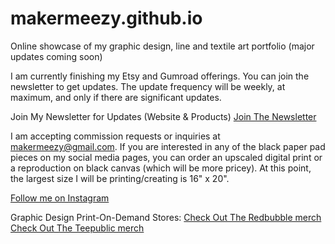 # makermeezy.github.io

Online showcase of my graphic design, line and textile art portfolio (major updates coming soon)

I am currently finishing my Etsy and Gumroad offerings. You can join the newsletter to get updates.
The update frequency will be weekly, at maximum, and only if there are significant updates.

Join My Newsletter for Updates (Website & Products)
[Join The Newsletter](https://forms.gle/ABCqbN3Degmd4oyN8)

I am accepting commission requests or inquiries at makermeezy@gmail.com. If you are interested in any of the
black paper pad pieces on my social media pages, you can order an upscaled digital print or a reproduction
on black canvas (which will be more pricey). At this point, the largest size I will be printing/creating 
is 16" x 20".

[Follow me on Instagram](https://www.instagram.com/makermeezy/)

Graphic Design Print-On-Demand Stores:
[Check Out The Redbubble merch](https://www.redbubble.com/people/makermeezy/shop) [Check Out The Teepublic merch](https://www.teepublic.com/user/makermeezy)

